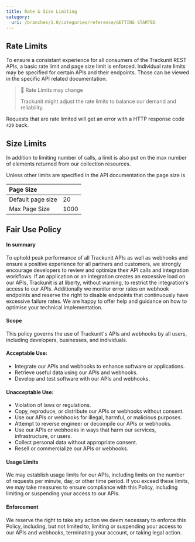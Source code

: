 ```yaml
---
title: Rate & Size Limiting
category:
  uri: /branches/1.0/categories/reference/GETTING STARTED
---
```

## Rate Limits

To ensure a consistant experience for all consumers of the Trackunit REST APIs, a basic rate limit and page size limit is enforced.
Individual rate limits may be specified for certain APIs and their endpoints. Those can be viewed in the specific API related documentation.

> 🚧 Rate Limits may change
>
> Trackunit might adjust the rate limits to balance our demand and reliability.

Requests that are rate limited will get an error with a HTTP response code `429` back.


## Size Limits

In addition to limiting number of calls, a limit is also put on the max number of elements returned from our collection resources.

Unless other limits are specified in the API documentation the page size is

| Page Size         |      |
| :---------------- | :--- |
| Default page size | 20   |
| Max Page Size     | 1000 |


## Fair Use Policy

#### In summary
To uphold peak performance of all Trackunit APIs as well as webhooks and ensure a positive experience for all partners and customers, we strongly encourage developers to review and optimize their API calls and integration workflows. If an application or an integration creates an excessive load on our APIs, Trackunit is at liberty, without warning, to restrict the integration's access to our APIs. Additionally we monitor error rates on webhook endpoints and reserve the right to disable endpoints that continuously have excessive failure rates. We are happy to offer help and guidance on how to optimise your technical implementation.

#### Scope
This policy governs the use of Trackunit's APIs and webhooks by all users, including developers, businesses, and individuals.

#### Acceptable Use:
- Integrate our APIs and webhooks to enhance software or applications.
- Retrieve useful data using our APIs and webhooks.
- Develop and test software with our APIs and webhooks.

#### Unacceptable Use:
- Violation of laws or regulations.
- Copy, reproduce, or distribute our APIs or webhooks without consent.
- Use our APIs or webhooks for illegal, harmful, or malicious purposes.
- Attempt to reverse engineer or decompile our APIs or webhooks.
- Use our APIs or webhooks in ways that harm our services, infrastructure, or users.
- Collect personal data without appropriate consent.
- Resell or commercialize our APIs or webhooks.

#### Usage Limits
We may establish usage limits for our APIs, including limits on the number of requests per minute, day, or other time period. If you exceed these limits, we may take measures to ensure compliance with this Policy, including limiting or suspending your access to our APIs.

#### Enforcement
We reserve the right to take any action we deem necessary to enforce this Policy, including, but not limited to, limiting or suspending your access to our APIs and webhooks, terminating your account, or taking legal action.
